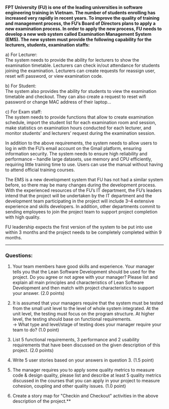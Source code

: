 **FPT University (FU) is one of the leading universities in software engineering training in Vietnam. The number of students enrolling has increased very rapidly in recent years. To improve the quality of training and management process, the FU’s Board of Directors plans to apply a new examination process. In order to apply the new process, FU needs to develop a new web system called Examination Management System (EMS). The new system must provide the following capability for the lecturers, students, examination staffs:**

a) For Lecturer:  
The system needs to provide the ability for lecturers to show the examination timetable. Lecturers can check in/out attendance for students joining the examination. Lecturers can create requests for reassign user, reset wifi password, or view examination code.

b) For Student:  
The system also provides the ability for students to view the examination timetable and checkout. They can also create a request to reset wifi password or change MAC address of their laptop...

c) For Exam staff:  
The system needs to provide functions that allow to create examination schedule, import the student list for each examination room and session, make statistics on examination hours conducted for each lecturer, and monitor students’ and lecturers’ request during the examination session.

In addition to the above requirements, the system needs to allow users to log in with the FU’s email account on the Gmail platform, ensuring information security. The system needs to ensure high reliability and performance – handle large datasets, use memory and CPU efficiently, requiring little training time to use. Users can use the manual without having to attend official training courses.

The EMS is a new development system that FU has not had a similar system before, so there may be many changes during the development process. With the experienced resources of the FU’s IT department, the FU’s leaders intend that the project will be undertaken by the IT department and the development team participating in the project will include 3–4 extensive experience and skills developers. In addition, other departments commit to sending employees to join the project team to support project completion with high quality.

FU leadership expects the first version of the system to be put into use within 3 months and the project needs to be completely completed within 9 months.

---

### Questions:

1. Your team members have good skills and experience. Your manager tells you that the Lean Software Development should be used for the project. Do you agree or not agree with your manager? Please list and explain all main principles and characteristics of Lean Software Development and then match with project characteristics to support your answer. (2.0 points)  
      
    
2. It is assumed that your managers require that the system must be tested from the small unit level to the level of whole system integrated. At the unit level, the testing must focus on the program structure. At higher level, the testing should base on functional requirements.  
    → What type and level/stage of testing does your manager require your team to do? (1.0 point)  
      
    
3. List 5 functional requirements, 3 performance and 2 usability requirements that have been discussed on the given description of this project. (2.0 points)  
      
    
4. Write 5 user stories based on your answers in question 3. (1.5 point)  
      
    
5. The manager requires you to apply some quality metrics to measure code & design quality, please list and describe at least 5 quality metrics discussed in the courses that you can apply in your project to measure cohesion, coupling and other quality issues. (1.0 point)  
      
    
6. Create a story map for "Checkin and Checkout" activities in the above description of the project.**
